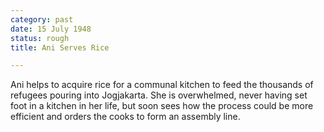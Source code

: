 ```yaml
---
category: past
date: 15 July 1948
status: rough
title: Ani Serves Rice

---
```



Ani helps to acquire rice for a communal kitchen to
feed the thousands of refugees pouring into Jogjakarta. She is
overwhelmed, never having set foot in a kitchen in her life, but soon
sees how the process could be more efficient and orders the cooks to form
an assembly line.

